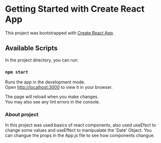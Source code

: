 # Getting Started with Create React App

This project was bootstrapped with [Create React App](https://github.com/facebook/create-react-app).

## Available Scripts

In the project directory, you can run:

### `npm start`

Runs the app in the development mode.\
Open [http://localhost:3000](http://localhost:3000) to view it in your browser.

The page will reload when you make changes.\
You may also see any lint errors in the console.

### About project

In this project was used basics of react components, also used useEfect to change some values and useEffect to manipualate the 'Date' Object.
You can changue the props in the App.js file to see how components changue.
